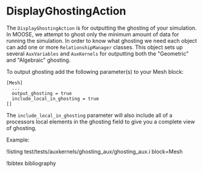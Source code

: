 # DisplayGhostingAction

The `DisplayGhostingAction` is for outputting the ghosting of your simulation. In MOOSE, we attempt
to ghost only the minimum amount of data for running the simulation. In order to know what ghosting
we need each object can add one or more `RelationshipManager` classes. This object sets up
several `AuxVariables` and `AuxKernels` for outputting both the "Geometric" and "Algebraic" ghosting.

To output ghosting add the following parameter(s) to your Mesh block:
```
[Mesh]
  ...
  output_ghosting = true
  include_local_in_ghosting = true
[]
```

The `include_local_in_ghosting` parameter will also include all of a processors local elements
in the ghosting field to give you a complete view of ghosting.

Example:

!listing test/tests/auxkernels/ghosting_aux/ghosting_aux.i block=Mesh

!bibtex bibliography
